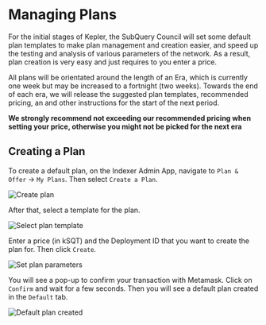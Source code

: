 # Managing Plans

For the initial stages of Kepler, the SubQuery Council will set some default plan templates to make plan management and creation easier, and speed up the testing and analysis of various parameters of the network. As a result, plan creation is very easy and just requires to you enter a price.

All plans will be orientated around the length of an Era, which is currently one week but may be increased to a fortnight (two weeks). Towards the end of each era, we will release the suggested plan templates, recommended pricing, an and other instructions for the start of the next period.

**We strongly recommend not exceeding our recommended pricing when setting your price, otherwise you might not be picked for the next era**

## Creating a Plan

To create a default plan, on the Indexer Admin App, navigate to `Plan & Offer` -> `My Plans`. Then select `Create a Plan`.

![Create plan](/assets/img/plan_empty.png)

After that, select a template for the plan.

![Select plan template](/assets/img/plan_template_select.png)

Enter a price (in kSQT) and the Deployment ID that you want to create the plan for. Then click `Create`.

![Set plan parameters](/assets/img/plan_price.png)

You will see a pop-up to confirm your transaction with Metamask. Click on `Confirm` and wait for a few seconds. Then you will see a default plan created in the `Default` tab.

![Default plan created](/assets/img/plans.png)

